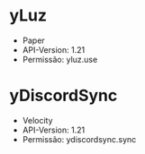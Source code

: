 # yLuz
- Paper
- API-Version: 1.21
- Permissão: yluz.use

# yDiscordSync
- Velocity
- API-Version: 1.21
- Permissão: ydiscordsync.sync
